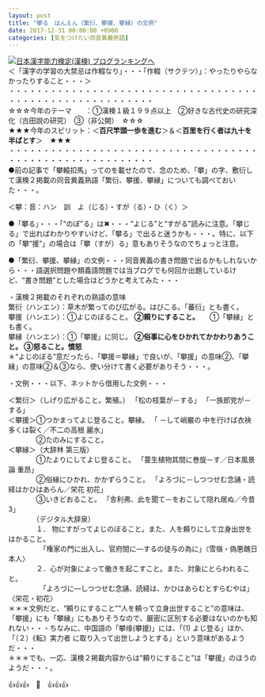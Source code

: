 ```yaml
---
layout: post
title: "攀る　はんえん（繁衍、攀援、攀縁）の文例"
date: 2017-12-31 00:00:00 +0900
categories: [気をつけたい同音異義熟語]
---
```


[![](/syuusyuu9701/assets/images/攀る-はんえん（繁衍、攀援、攀縁）の文例-br_c_3028_1.gif)](http://blog.with2.net/link.php?1659096:3028 "日本漢字能力検定(漢検) ブログランキングへ")[日本漢字能力検定(漢検) ブログランキングへ](http://blog.with2.net/link.php?1659096:3028)  
＜「漢字の学習の大禁忌は作輟なり」・・・「作輟（サクテツ）」：やったりやらなかったりすること・・・＞  
・・・・・・・・・・・・・・・・・・・・・・・・・・・・・・・・・・・・・・・・・・・・・・・・・・・・・・・・・  
☆☆☆今年のテーマ　　：①漢検１級１９９点以上　②好きな古代史の研究深化（古田説の研究）　③（非公開）　☆☆☆　　  
★★★今年のスピリット：＜**百尺竿頭一歩を進む**＞＆＜**百里を行く者は九十を半ばとす**＞　★★★  
・・・・・・・・・・・・・・・・・・・・・・・・・・・・・・・・・・・・・・・・・・・・・・・・・・・・・・・・・  
●前の記事で「攀轅扣馬」ってのを載せたので、念のため、「攀」の字、敷衍して漢検２掲載の同音異義熟語「繁衍、攀援、攀縁」についても調べておいた・・・。  
  
＜攀：音：ハン　訓　よ（じる）・すが（る）・ひ（く）＞  
  
●「攀る」・・・「“のぼ”る」は✖・・・“よじる”と“すがる”読みに注意。「攀じる」で出ればわかりやすいけど、「攀る」で出ると迷うかも・・・。特に、以下の「攀“援”」の場合は「攀（すが）る」意もありそうなのでちょっと注意。  
  
●「繁衍、攀援、攀縁」の文例・・・同音異義の書き問題で出るかもしれないから・・・語選択問題や類義語問題では当ブログでも何回か出題しているけど、“書き問題”とした場合はどうかと考えてみた・・・  
  
・漢検２掲載のそれぞれの熟語の意味  
繁衍（ハンエン）：草木が繁ってのび広がる。はびこる。「蕃衍」とも書く。  
攀援（ハンエン）：①よじのぼること。 **②頼りにすること。**　　①「攀縁」とも書く。  
攀縁（ハンエン）：①「攀援」に同じ。 **②俗事に心をひかれてかかわりあうこと。 ③怒ること。憤怒**  
＊“よじのぼる”意だったら、「攀援＝攀縁」で良いが、「攀援」の意味②、「攀縁」の意味②＆③なら、使い分けて書く必要がありそう・・・。  
  
・文例・・・以下、ネットから借用した文例・・・  
  
＜繁衍＞（しげり広がること。繁殖。） 「松の枝葉が－する」 「一族郎党が－ する」  
＜攀援＞①つかまってよじ登ること。攀縁。 「 －して峭巌の 中を行けば衣袂多くは裂く／不二の高根 麗水」   
　　　　②たのみにすること。  
＜攀縁＞（大辞林 第三版）  
　　　　①たよりにしてよじ登ること。 「蔓生植物其間に巻旋－す／日本風景論 重昂」   
　　　　②俗縁にひかれ、かかずらうこと。 「よろづに－しつつせむ念誦・読経はかひはあらん／栄花 初花」   
　　　　③いきどおること。 「舎利弗、此を聞て－をおこして隠れ居ぬ／今昔 3」   
　　　　（デジタル大辞泉）  
　　　　１． 物にすがってよじのぼること。また、人を頼りにして立身出世をはかること。  
　　　　　「権家の門に出入し、官府間に―するの徒与の為に」〈雪嶺・偽悪醜日本人〉  
　　　　２．心が対象によって働きを起こすこと。また、対象にとらわれること。  
　　　　　「よろづに―しつつせむ念誦、読経は、かひはあらむとすらむやは」〈栄花・初花〉   
＊＊＊文例だと、“頼りにすること”“人を頼って立身出世すること”の意味は、「攀援」にも「攀縁」にもありそうなので、厳密に区別する必要はないのかも知れない・・・ちなみに、中国語の「攀缘(攀援)」には、「(1) よじ登る」ほか、「（２）《転》実力者 に取り入って出世しようとする」という意味があるようだ・・・  
＊＊＊でも、一応、漢検２掲載内容からは“頼りにすること”は「攀援」のほうのようだ・・・。  
  
👍👍👍　🐔　👍👍👍